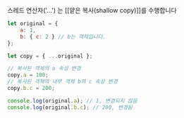 스레드 연산자('...') 는 [[얕은 복사(shallow copy)]]를 수행합니다

```js
let original = {
    a: 1,
    b: { c: 2 } // b는 객체입니다.
};

let copy = { ...original };

// 복사된 객체의 a 속성 변경
copy.a = 100;
// 복사된 객체의 내부 객체 b의 c 속성 변경
copy.b.c = 200;

console.log(original.a); // 1, 변경되지 않음
console.log(original.b.c); // 200, 변경됨

```
